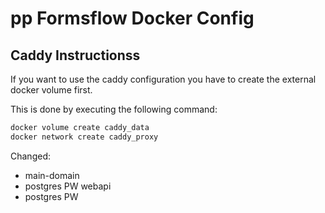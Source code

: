 # pp Formsflow Docker Config

## Caddy Instructionss

If you want to use the caddy configuration you have to create the external docker volume first.

This is done by executing the following command:

```bash
docker volume create caddy_data
docker network create caddy_proxy
```

Changed:
- main-domain
- postgres PW webapi
- postgres PW
